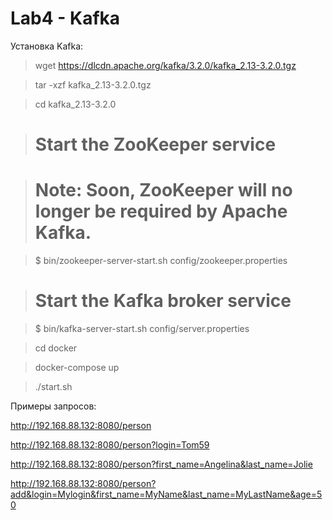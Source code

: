 # Lab4 - Kafka

Установка Kafka:

> wget https://dlcdn.apache.org/kafka/3.2.0/kafka_2.13-3.2.0.tgz

> tar -xzf kafka_2.13-3.2.0.tgz

> cd kafka_2.13-3.2.0

> # Start the ZooKeeper service

> # Note: Soon, ZooKeeper will no longer be required by Apache Kafka.

> $ bin/zookeeper-server-start.sh config/zookeeper.properties

> # Start the Kafka broker service

> $ bin/kafka-server-start.sh config/server.properties

> cd docker

> docker-compose up

> ./start.sh

Примеры запросов:

http://192.168.88.132:8080/person

http://192.168.88.132:8080/person?login=Tom59

http://192.168.88.132:8080/person?first_name=Angelina&last_name=Jolie

http://192.168.88.132:8080/person?add&login=Mylogin&first_name=MyName&last_name=MyLastName&age=50


